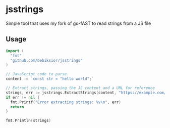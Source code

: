 # jsstrings
Simple tool that uses my fork of go-fAST to read strings from a JS file


## Usage
```go
import (
  "fmt"
  "github.com/bebiksior/jsstrings"
)

// JavaScript code to parse
content := `const str = "hello world";`

// Extract strings, passing the JS content and a URL for reference
strings, err := jsstrings.ExtractStrings(content, "https://example.com/script.js")
if err != nil {
  fmt.Printf("Error extracting strings: %v\n", err)
  return
}

fmt.Println(strings)
```
